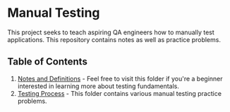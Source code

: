 # Manual Testing

This project seeks to teach aspiring QA engineers how to manually test applications. This repository contains notes as well as practice problems. 

## Table of Contents

1. [Notes and Definitions](../master/notes/start-here.md) - Feel free to visit this folder if you're a beginner interested in learning more about testing fundamentals.
2. [Testing Process](../master/testing/start-here.md) - This folder contains various manual testing practice problems.